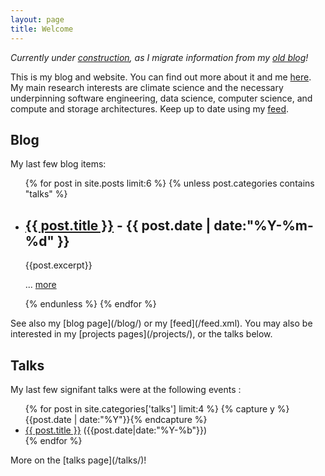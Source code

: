 ```yaml
---
layout: page
title: Welcome
---
```


_Currently under [construction](/construction), as I migrate information from my [old blog](http://home.badc.rl.ac.uk/lawrence)!_

This is my blog and website. You can find out more about it and me [here](/about/). My main research interests are climate science and the necessary underpinning software engineering, data science, computer science, and compute and storage architectures. Keep up to date using my [feed](/feed.xml).

## Blog

My last few blog items:
<ul class="listing">
{% for post in site.posts limit:6 %}
	{% unless post.categories contains "talks" %}
  	<li class="summary-item">
	    <h2>
	    <a href="{{ post.url }}" title="{{ post.title }}">{{ post.title }}</a>
        - <time datetime="{{ post.date | date:"%Y-%m-%d" }}">{{ post.date | date:"%Y-%m-%d" }}</time></h2>
        {{post.excerpt}}
        <p>... <a class="more" href="{{post.url}}" title="{{post.title}}">more</a></p>
  	</li>
	{% endunless %}
{% endfor %}
</ul>
See also my [blog page](/blog/) or my [feed](/feed.xml). You
may also be interested in my [projects pages](/projects/), or the talks below.


## Talks

My last few signifant talks were at the following events :
<ul class="listing">
{% for post in site.categories['talks'] limit:4 %}
  {% capture y %}{{post.date | date:"%Y"}}{% endcapture %}
  <li class="listing-item">
    <a href="{{ post.url }}" title="{{ post.title }}">{{ post.title }}</a>
	({{post.date|date:"%Y-%b"}})
  </li>
{% endfor %}
</ul>
More on the [talks page](/talks/)!

